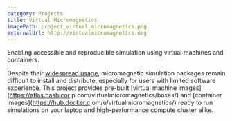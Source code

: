 ```yaml
---
category: Projects
title: Virtual Micromagnetics
imagePath: project_virtual_micromagnetics.png
externalUrl: http://virtualmicromagnetics.org
---
```


Enabling accessible and reproducible simulation using virtual machines and
containers.

Despite their [widespread usage](http://math.nist.gov/oommf/oommf_cites.html),
micromagnetic simulation packages remain difficult to install and distribute,
especially for users with limited software experience.
This project provides pre-built [virtual machine images](https://atlas.hashicor
p.com/virtualmicromagnetics/boxes/) and [container images](https://hub.docker.c
om/u/virtualmicromagnetics/) ready to run simulations on your laptop and
high-performance compute cluster alike.